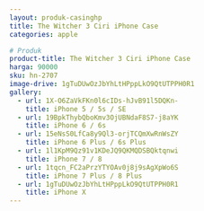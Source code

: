 ```yaml
---
layout: produk-casinghp
title: The Witcher 3 Ciri iPhone Case
categories: apple

# Produk
product-title: The Witcher 3 Ciri iPhone Case
harga: 90000
sku: hn-2707
image-drive: 1gTuDUwOzJbYhLtHPppLkO9QtUTPPH0R1
gallery:
  - url: 1X-O6ZaVkFKn0l6cIDs-hJvB91l5DQKn-
    title: iPhone 5 / 5s / SE
  - url: 19BpkThybQboKmv3OjUBNdaF8S7-j8aYK
    title: iPhone 6 / 6s
  - url: 15eNsS0LfCa8y9Ql3-orjTCQmXwRnWsZY
    title: iPhone 6 Plus / 6s Plus
  - url: 1l1KpM9Qz91v1KDeJQ9QKMQDSBQktqnwi
    title: iPhone 7 / 8
  - url: 1tqcn_FC2aPrzYTYOAv0j8j9sAgXpWo6S
    title: iPhone 7 Plus / 8 Plus
  - url: 1gTuDUwOzJbYhLtHPppLkO9QtUTPPH0R1
    title: iPhone X
---
```

